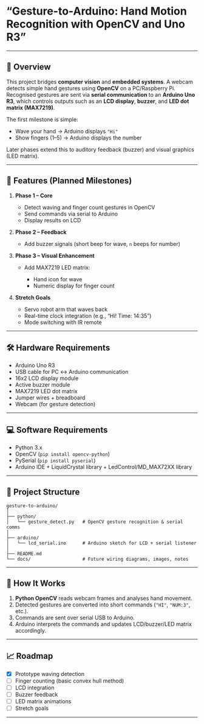 # **“Gesture-to-Arduino: Hand Motion Recognition with OpenCV and Uno R3”**

---

## 📖 Overview

This project bridges **computer vision** and **embedded systems**. A webcam detects simple hand gestures using **OpenCV** on a PC/Raspberry Pi. Recognised gestures are sent via **serial communication** to an **Arduino Uno R3**, which controls outputs such as an **LCD display**, **buzzer**, and **LED dot matrix (MAX7219)**.

The first milestone is simple:

* Wave your hand → Arduino displays `"Hi"`
* Show fingers (1–5) → Arduino displays the number

Later phases extend this to auditory feedback (buzzer) and visual graphics (LED matrix).

---

## 🚀 Features (Planned Milestones)

1. **Phase 1 – Core**

   * Detect waving and finger count gestures in OpenCV
   * Send commands via serial to Arduino
   * Display results on LCD

2. **Phase 2 – Feedback**

   * Add buzzer signals (short beep for wave, `n` beeps for number)

3. **Phase 3 – Visual Enhancement**

   * Add MAX7219 LED matrix:

     * Hand icon for wave
     * Numeric display for finger count

4. **Stretch Goals**

   * Servo robot arm that waves back
   * Real-time clock integration (e.g., “Hi! Time: 14:35”)
   * Mode switching with IR remote

---

## 🛠️ Hardware Requirements

* Arduino Uno R3
* USB cable for PC ↔ Arduino communication
* 16x2 LCD display module
* Active buzzer module
* MAX7219 LED dot matrix
* Jumper wires + breadboard
* Webcam (for gesture detection)

---

## 💻 Software Requirements

* Python 3.x
* OpenCV (`pip install opencv-python`)
* PySerial (`pip install pyserial`)
* Arduino IDE + LiquidCrystal library + LedControl/MD\_MAX72XX library

---

## 📂 Project Structure

```
gesture-to-arduino/
│
├── python/
│   └── gesture_detect.py   # OpenCV gesture recognition & serial comms
│
├── arduino/
│   └── lcd_serial.ino      # Arduino sketch for LCD + serial listener
│
├── README.md
└── docs/                   # Future wiring diagrams, images, notes
```

---

## 🔧 How It Works

1. **Python OpenCV** reads webcam frames and analyses hand movement.
2. Detected gestures are converted into short commands (`"HI"`, `"NUM:3"`, etc.).
3. Commands are sent over serial USB to Arduino.
4. Arduino interprets the commands and updates LCD/buzzer/LED matrix accordingly.

---

## 📈 Roadmap

* [x] Prototype waving detection
* [ ] Finger counting (basic convex hull method)
* [ ] LCD integration
* [ ] Buzzer feedback
* [ ] LED matrix animations
* [ ] Stretch goals

---
